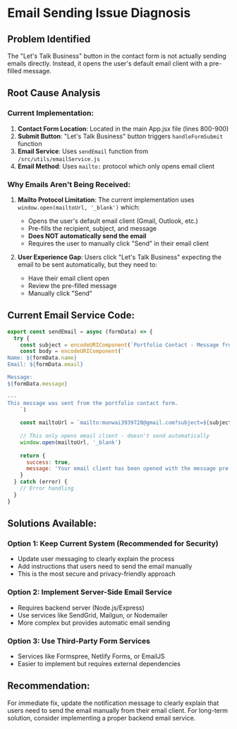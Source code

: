 # Email Sending Issue Diagnosis

## Problem Identified

The "Let's Talk Business" button in the contact form is not actually sending emails directly. Instead, it opens the user's default email client with a pre-filled message.

## Root Cause Analysis

### Current Implementation:
1. **Contact Form Location**: Located in the main App.jsx file (lines 800-900)
2. **Submit Button**: "Let's Talk Business" button triggers `handleFormSubmit` function
3. **Email Service**: Uses `sendEmail` function from `/src/utils/emailService.js`
4. **Email Method**: Uses `mailto:` protocol which only opens email client

### Why Emails Aren't Being Received:

1. **Mailto Protocol Limitation**: The current implementation uses `window.open(mailtoUrl, '_blank')` which:
   - Opens the user's default email client (Gmail, Outlook, etc.)
   - Pre-fills the recipient, subject, and message
   - **Does NOT automatically send the email**
   - Requires the user to manually click "Send" in their email client

2. **User Experience Gap**: Users click "Let's Talk Business" expecting the email to be sent automatically, but they need to:
   - Have their email client open
   - Review the pre-filled message
   - Manually click "Send"

## Current Email Service Code:

```javascript
export const sendEmail = async (formData) => {
  try {
    const subject = encodeURIComponent(`Portfolio Contact - Message from ${formData.name}`)
    const body = encodeURIComponent(`
Name: ${formData.name}
Email: ${formData.email}

Message:
${formData.message}

---
This message was sent from the portfolio contact form.
    `)
    
    const mailtoUrl = `mailto:munwai3939728@gmail.com?subject=${subject}&body=${body}`
    
    // This only opens email client - doesn't send automatically
    window.open(mailtoUrl, '_blank')
    
    return { 
      success: true, 
      message: 'Your email client has been opened with the message pre-filled. Please send the email to complete your message submission.' 
    }
  } catch (error) {
    // Error handling
  }
}
```

## Solutions Available:

### Option 1: Keep Current System (Recommended for Security)
- Update user messaging to clearly explain the process
- Add instructions that users need to send the email manually
- This is the most secure and privacy-friendly approach

### Option 2: Implement Server-Side Email Service
- Requires backend server (Node.js/Express)
- Use services like SendGrid, Mailgun, or Nodemailer
- More complex but provides automatic email sending

### Option 3: Use Third-Party Form Services
- Services like Formspree, Netlify Forms, or EmailJS
- Easier to implement but requires external dependencies

## Recommendation:

For immediate fix, update the notification message to clearly explain that users need to send the email manually from their email client. For long-term solution, consider implementing a proper backend email service.

